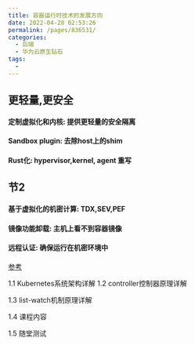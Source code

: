 ```yaml
---
title: 容器运行时技术的发展方向
date: 2022-04-28 02:53:26
permalink: /pages/836531/
categories:
  - 后端
  - 华为云原生钻石
tags:
  - 
---
```



## 更轻量,更安全
  #### 定制虚拟化和内核:  提供更轻量的安全隔离
  #### Sandbox plugin: 去除host上的shim
  #### Rust化: hypervisor,kernel, agent 重写

## 节2
  #### 基于虚拟化的机密计算: TDX,SEV,PEF
  #### 镜像功能卸载: 主机上看不到容器镜像
  #### 远程认证: 确保运行在机密环境中


[参考](https://education.huaweicloud.com/courses/course-v1:HuaweiX+CBUCNXI041+Self-paced/courseware/05122317ec3348c88cb9744d6ea03787/bd1b0fb08aa342d389821939942206e6/)




1.1 Kubernetes系统架构详解
1.2 controller控制器原理详解

1.3 list-watch机制原理详解

1.4 课程内容

1.5 随堂测试


